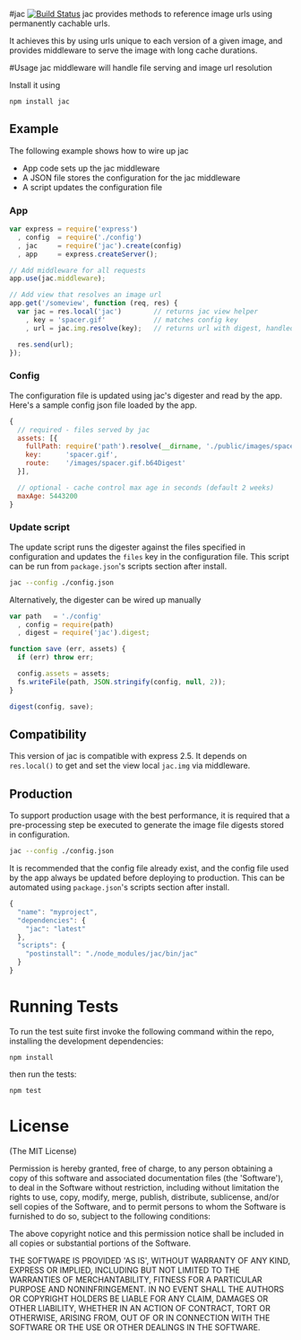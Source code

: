 #jac
[![Build Status](https://travis-ci.org/busbud/jac.png)](https://travis-ci.org/busbud/jac)
jac provides methods to reference image urls using permanently cachable urls.

It achieves this by using urls unique to each version of a given image, and provides middleware to serve the image with
long cache durations.

#Usage
jac middleware will handle file serving and image url resolution

Install it using

    npm install jac

## Example
The following example shows how to wire up jac
 * App code sets up the jac middleware
 * A JSON file stores the configuration for the jac middleware
 * A script updates the configuration file

### App
```js
var express = require('express')
  , config  = require('./config')
  , jac     = require('jac').create(config)
  , app     = express.createServer();

// Add middleware for all requests
app.use(jac.middleware);

// Add view that resolves an image url
app.get('/someview', function (req, res) {
  var jac = res.local('jac')        // returns jac view helper
    , key = 'spacer.gif'            // matches config key
    , url = jac.img.resolve(key);   // returns url with digest, handled by middleware

  res.send(url);
});
```

### Config
The configuration file is updated using jac's digester and read by the app. Here's a sample config json file loaded
by the app.

```js
{
  // required - files served by jac
  assets: [{
    fullPath: require('path').resolve(__dirname, './public/images/spacer.gif'),
    key:      'spacer.gif',
    route:    '/images/spacer.gif.b64Digest'
  }],

  // optional - cache control max age in seconds (default 2 weeks)
  maxAge: 5443200
}
```

### Update script
The update script runs the digester against the files specified in configuration and updates the `files` key in the
configuration file. This script can be run from `package.json`'s scripts section after install.

```bash
jac --config ./config.json
```

Alternatively, the digester can be wired up manually

```js
var path   = './config'
  , config = require(path)
  , digest = require('jac').digest;

function save (err, assets) {
  if (err) throw err;

  config.assets = assets;
  fs.writeFile(path, JSON.stringify(config, null, 2));
}

digest(config, save);
```


## Compatibility
This version of jac is compatible with express 2.5.
It depends on `res.local()` to get and set the view local `jac.img` via middleware.

## Production
To support production usage with the best performance, it is required that a pre-processing step be executed to
generate the image file digests stored in configuration.

```bash
jac --config ./config.json
```

It is recommended that the config file already exist, and the config file used by the app
always be updated before deploying to production. This can be automated using `package.json`'s
scripts section after install.

```js
{
  "name": "myproject",
  "dependencies": {
    "jac": "latest"
  },
  "scripts": {
    "postinstall": "./node_modules/jac/bin/jac"
  }
}
```

# Running Tests
To run the test suite first invoke the following command within the repo, installing the development dependencies:

    npm install

then run the tests:

    npm test

# License

(The MIT License)

Permission is hereby granted, free of charge, to any person obtaining a copy of this software and associated documentation files (the 'Software'), to deal in the Software without restriction, including without limitation the rights to use, copy, modify, merge, publish, distribute, sublicense, and/or sell copies of the Software, and to permit persons to whom the Software is furnished to do so, subject to the following conditions:

The above copyright notice and this permission notice shall be included in all copies or substantial portions of the Software.

THE SOFTWARE IS PROVIDED 'AS IS', WITHOUT WARRANTY OF ANY KIND, EXPRESS OR IMPLIED, INCLUDING BUT NOT LIMITED TO THE WARRANTIES OF MERCHANTABILITY, FITNESS FOR A PARTICULAR PURPOSE AND NONINFRINGEMENT. IN NO EVENT SHALL THE AUTHORS OR COPYRIGHT HOLDERS BE LIABLE FOR ANY CLAIM, DAMAGES OR OTHER LIABILITY, WHETHER IN AN ACTION OF CONTRACT, TORT OR OTHERWISE, ARISING FROM, OUT OF OR IN CONNECTION WITH THE SOFTWARE OR THE USE OR OTHER DEALINGS IN THE SOFTWARE.